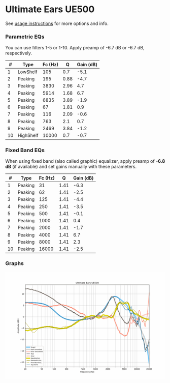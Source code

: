 # Ultimate Ears UE500
See [usage instructions](https://github.com/jaakkopasanen/AutoEq#usage) for more options and info.

### Parametric EQs
You can use filters 1-5 or 1-10. Apply preamp of -6.7 dB or -6.7 dB, respectively.

|   # | Type      |   Fc (Hz) |    Q |   Gain (dB) |
|-----|-----------|-----------|------|-------------|
|   1 | LowShelf  |       105 | 0.7  |        -5.1 |
|   2 | Peaking   |       195 | 0.88 |        -4.7 |
|   3 | Peaking   |      3830 | 2.96 |         4.7 |
|   4 | Peaking   |      5914 | 1.68 |         6.7 |
|   5 | Peaking   |      6835 | 3.89 |        -1.9 |
|   6 | Peaking   |        67 | 1.81 |         0.9 |
|   7 | Peaking   |       116 | 2.09 |        -0.6 |
|   8 | Peaking   |       763 | 2.1  |         0.7 |
|   9 | Peaking   |      2469 | 3.84 |        -1.2 |
|  10 | HighShelf |     10000 | 0.7  |        -0.7 |

### Fixed Band EQs
When using fixed band (also called graphic) equalizer, apply preamp of **-6.8 dB** (if available) and set gains manually with these parameters.

|   # | Type    |   Fc (Hz) |    Q |   Gain (dB) |
|-----|---------|-----------|------|-------------|
|   1 | Peaking |        31 | 1.41 |        -6.3 |
|   2 | Peaking |        62 | 1.41 |        -2.5 |
|   3 | Peaking |       125 | 1.41 |        -4.4 |
|   4 | Peaking |       250 | 1.41 |        -3.5 |
|   5 | Peaking |       500 | 1.41 |        -0.1 |
|   6 | Peaking |      1000 | 1.41 |         0.4 |
|   7 | Peaking |      2000 | 1.41 |        -1.7 |
|   8 | Peaking |      4000 | 1.41 |         6.7 |
|   9 | Peaking |      8000 | 1.41 |         2.3 |
|  10 | Peaking |     16000 | 1.41 |        -2.5 |

### Graphs
![](./Ultimate%20Ears%20UE500.png)
